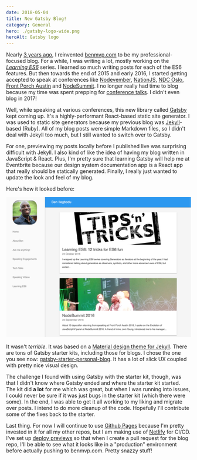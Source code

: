 ```yaml
---
date: 2018-05-04
title: New Gatsby Blog!
category: General
hero: ./gatsby-logo-wide.png
heroAlt: Gatsby logo
---
```


Nearly [3 years ago](/blog/new-blog/), I reinvented [benmvp.com](benmvp.com) to be my professional-focused blog. For a while, I was writing a lot, mostly working on the [_Learning ES6_](/learning-es6-series/) series. I learned so much writing posts for each of the ES6 features. But then towards the end of 2015 and early 2016, I started getting accepted to speak at conferences like [Nodevember](/blog/nodevember-2015/), [NationJS](/blog/nationjs-nodeday-2016/), [NDC Oslo](/blog/ndc-oslo-2016/), [Front Porch Austin](/blog/front-porch-austin-2016/) and [NodeSummit](/blog/nodesummit-2016/). I no longer really had time to blog because my time was spent prepping for [conference talks](/speak/). I didn't even blog in 2017!

Well, while speaking at various conferences, this new library called [Gatsby](https://www.gatsbyjs.org/) kept coming up. It's a highly-performant React-based static site generator. I was used to static site generators because my previous blog was [Jekyll](https://jekyllrb.com/)-based (Ruby). All of my blog posts were simple Markdown files, so I didn't deal with Jekyll too much, but I still wanted to switch over to Gatsby.

For one, previewing my posts locally before I published live was surprising difficult with Jekyll. I also kind of like the idea of having my blog written in JavaScript & React. Plus, I'm pretty sure that learning Gatsby will help me at Eventbrite because our design system documentation app is a React app that really should be statically generated. Finally, I really just wanted to update the look and feel of my blog.

Here's how it looked before:

![Screenshot of old benmvp.com](previous-blog.png)

It wasn't _terrible_. It was based on a [Material design theme for Jekyll](https://github.com/christoga/jekyll-material). There are tons of Gatsby starter kits, including those for blogs. I chose the one you see now: [gatsby-starter-personal-blog](https://github.com/greglobinski/gatsby-starter-personal-blog). It has a lot of slick UX coupled with pretty nice visual design.

The challenge I found with using Gatsby with the starter kit, though, was that I didn't know where Gatsby ended and where the starter kit started. The kit did **a lot** for me which was great, but when I was running into issues, I could never be sure if it was just bugs in the starter kit (which there were some). In the end, I was able to get it all working to my liking and migrate over posts. I intend to do more cleanup of the code. Hopefully I'll contribute some of the fixes back to the starter.

Last thing. For now I will continue to use [Github Pages](https://pages.github.com/) because I'm pretty invested in it for all my other repos, but I am making use of [Netlify](https://www.netlify.com/) for CI/CD. I've set up [deploy previews](https://www.netlify.com/blog/2016/07/20/introducing-deploy-previews-in-netlify/) so that when I create a pull request for the blog repo, I'll be able to see what it looks like in a "production" environment before actually pushing to benmvp.com. Pretty snazzy stuff!
